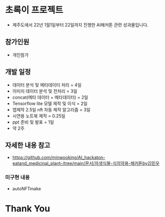 # 초록이 프로젝트
- 제주도에서 22년 1월1일부터 22일까지  진행한 AI해커톤 관련 성과물입니다.
## 참가인원
- 개인참가

## 개발 일정 

- 데이터 분석 및 메타데이터 처리  = 4일 
- 이미지 데이터 분석 및 전처리  = 3일 
- concat(메타 데이터 + 메타데이터) = 2일 
- Tensorflow lite 모델 제작 및 이식 = 2일 
- 앱제작 2.5일 nft 자동 제작 알고리즘 = 3일 
- 시연용 노트북 제작 = 0.25일 
- ppt 준비 및 발표  = 1일
- 약 2주

## 자세한 내용 참고
- https://github.com/minwooking/AI_hackaton-eatand_medicinal_plant-/tree/main/문서/자생식물-식의약용-해커톤by김민우


### 미구현 내용
- autoNFTmake

# Thank You


